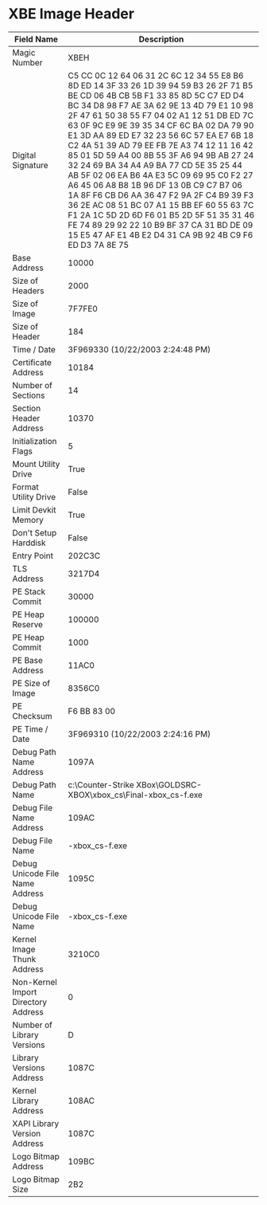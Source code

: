 # XBE Image Header

| Field Name | Description |
|---|---|
| Magic Number | XBEH |
| Digital Signature | C5 CC 0C 12 64 06 31 2C 6C 12 34 55 E8 B6 8D ED 14 3F 33 26 1D 39 94 59 B3 26 2F 71 B5 BE CD 06 4B CB 5B F1 33 85 8D 5C C7 ED D4 BC 34 D8 98 F7 AE 3A 62 9E 13 4D 79 E1 10 98 2F 47 61 50 38 55 F7 04 02 A1 12 51 DB ED 7C 63 0F 9C E9 9E 39 35 34 CF 6C BA 02 DA 79 90 E1 3D AA 89 ED E7 32 23 56 6C 57 EA E7 6B 18 C2 4A 51 39 AD 79 EE FB 7E A3 74 12 11 16 42 85 01 5D 59 A4 00 8B 55 3F A6 94 9B AB 27 24 32 24 69 BA 34 A4 A9 BA 77 CD 5E 35 25 44 AB 5F 02 06 EA B6 4A E3 5C 09 69 95 C0 F2 27 A6 45 06 A8 B8 1B 96 DF 13 0B C9 C7 B7 06 1A 8F F6 CB D6 AA 36 47 F2 9A 2F C4 B9 39 F3 36 2E AC 08 51 BC 07 A1 15 BB EF 60 55 63 7C F1 2A 1C 5D 2D 6D F6 01 B5 2D 5F 51 35 31 46 FE 74 89 29 92 22 10 B9 BF 37 CA 31 BD DE 09 15 E5 47 AF E1 4B E2 D4 31 CA 9B 92 4B C9 F6 ED D3 7A 8E 75 |
| Base Address | 10000 |
| Size of Headers | 2000 |
| Size of Image | 7F7FE0 |
| Size of Header | 184 |
| Time / Date | 3F969330 (10/22/2003 2:24:48 PM) |
| Certificate Address | 10184 |
| Number of Sections | 14 |
| Section Header Address | 10370 |
| Initialization Flags | 5 |
| Mount Utility Drive | True |
| Format Utility Drive | False |
| Limit Devkit Memory | True |
| Don't Setup Harddisk | False |
| Entry Point | 202C3C |
| TLS Address | 3217D4 |
| PE Stack Commit | 30000 |
| PE Heap Reserve | 100000 |
| PE Heap Commit | 1000 |
| PE Base Address | 11AC0 |
| PE Size of Image | 8356C0 |
| PE Checksum | F6 BB 83 00 |
| PE Time / Date | 3F969310 (10/22/2003 2:24:16 PM) |
| Debug Path Name Address | 1097A |
| Debug Path Name | c:\Counter-Strike XBox\GOLDSRC-XBOX\xbox_cs\Final\-xbox_cs-f.exe |
| Debug File Name Address | 109AC |
| Debug File Name | -xbox_cs-f.exe |
| Debug Unicode File Name Address | 1095C |
| Debug Unicode File Name | -xbox_cs-f.exe |
| Kernel Image Thunk Address | 3210C0 |
| Non-Kernel Import Directory Address | 0 |
| Number of Library Versions | D |
| Library Versions Address | 1087C |
| Kernel Library Address | 108AC |
| XAPI Library Version Address | 1087C |
| Logo Bitmap Address | 109BC |
| Logo Bitmap Size | 2B2 |
